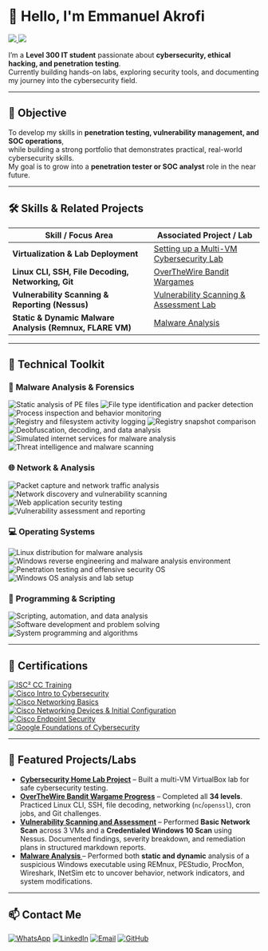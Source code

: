 # 👋 Hello, I'm Emmanuel Akrofi  
<a href="https://linkedin.com/in/emmanuel-akrofi-9753a52ab" target="_blank">
  <img src="https://img.shields.io/badge/-LinkedIn-0072b1?&style=for-the-badge&logo=linkedin&logoColor=white" />
</a>
<a href="https://wa.me/233598364638" target="_blank">
  <img src="https://img.shields.io/badge/-WhatsApp-25D366?&style=for-the-badge&logo=whatsapp&logoColor=white" />
</a>

I’m a **Level 300 IT student** passionate about **cybersecurity, ethical hacking, and penetration testing**.  
Currently building hands-on labs, exploring security tools, and documenting my journey into the cybersecurity field.

---

## 🎯 Objective
To develop my skills in **penetration testing, vulnerability management, and SOC operations**,  
while building a strong portfolio that demonstrates practical, real-world cybersecurity skills.  
My goal is to grow into a **penetration tester or SOC analyst** role in the near future.

---

## 🛠 Skills & Related Projects  

| Skill / Focus Area                                      | Associated Project / Lab |
|----------------------------------------------------------|---------------------------|
| **Virtualization & Lab Deployment**                     | [Setting up a Multi-VM Cybersecurity Lab](projects/Setting-up-a-Multi-VM-Cybersecurity-Lab/) |
| **Linux CLI, SSH, File Decoding, Networking, Git**       | [OverTheWire Bandit Wargames](Labs,Challenges&CTF/OverTheWire-Bandit/README.md) |
| **Vulnerability Scanning & Reporting (Nessus)**          | [Vulnerability Scanning & Assessment Lab](projects/Vulnerability_scanning_and_assessment/) |
| **Static & Dynamic Malware Analysis (Remnux, FLARE VM)** | [Malware Analysis](projects/Malware_Analysis/) |


---

## 🧰 Technical Toolkit  

### 🧪 **Malware Analysis & Forensics**
<div>
    <img src="https://img.shields.io/badge/-PEStudio-6A1B9A?style=for-the-badge&logo=windowsterminal&logoColor=white" title="Static analysis of PE files" />
    <img src="https://img.shields.io/badge/-Detect--It--Easy-FF8C00?style=for-the-badge&logo=files&logoColor=white" title="File type identification and packer detection" />
    <img src="https://img.shields.io/badge/-Process_Explorer-0078D6?style=for-the-badge&logo=windows&logoColor=white" title="Process inspection and behavior monitoring" />
    <img src="https://img.shields.io/badge/-ProcMon-00457C?style=for-the-badge&logo=microsoft&logoColor=white" title="Registry and filesystem activity logging" />
    <img src="https://img.shields.io/badge/-Regshot-00897B?style=for-the-badge&logo=registry&logoColor=white" title="Registry snapshot comparison" />
    <img src="https://img.shields.io/badge/-CyberChef-2B7A78?style=for-the-badge&logo=codesandbox&logoColor=white" title="Deobfuscation, decoding, and data analysis" />
    <img src="https://img.shields.io/badge/-INetSim-4CAF50?style=for-the-badge&logo=linux&logoColor=white" title="Simulated internet services for malware analysis" />
    <img src="https://img.shields.io/badge/-VirusTotal-FF0000?style=for-the-badge&logo=virustotal&logoColor=white" title="Threat intelligence and malware scanning" />
</div>

### 🌐 **Network & Analysis**
<div>
    <img src="https://img.shields.io/badge/-Wireshark-1679A7?style=for-the-badge&logo=wireshark&logoColor=white" title="Packet capture and network traffic analysis" />
    <img src="https://img.shields.io/badge/-Nmap-2F5C9F?style=for-the-badge&logo=nmap&logoColor=white" title="Network discovery and vulnerability scanning" />
    <img src="https://img.shields.io/badge/-Burp_Suite-FF6F00?style=for-the-badge&logo=burp&logoColor=white" title="Web application security testing" />
    <img src="https://img.shields.io/badge/-Nessus-5C2D91?style=for-the-badge&logo=tenable&logoColor=white" title="Vulnerability assessment and reporting" />
</div>

### 💻 **Operating Systems**
<div>
    <img src="https://img.shields.io/badge/-REMnux-4A8C2E?style=for-the-badge&logo=linux&logoColor=white" title="Linux distribution for malware analysis" />
    <img src="https://img.shields.io/badge/-FLARE_VM-FF4500?style=for-the-badge&logo=windows&logoColor=white" title="Windows reverse engineering and malware analysis environment" />
    <img src="https://img.shields.io/badge/-Kali_Linux-268BEE?style=for-the-badge&logo=kalilinux&logoColor=white" title="Penetration testing and offensive security OS" />
    <img src="https://img.shields.io/badge/-Windows-0078D6?style=for-the-badge&logo=windows&logoColor=white" title="Windows OS analysis and lab setup" />
</div>

### 🧠 **Programming & Scripting**
<div>
    <img src="https://img.shields.io/badge/-Python-3776AB?style=for-the-badge&logo=python&logoColor=white" title="Scripting, automation, and data analysis" />
    <img src="https://img.shields.io/badge/-Java-007396?style=for-the-badge&logo=java&logoColor=white" title="Software development and problem solving" />
    <img src="https://img.shields.io/badge/-C%2B%2B-00599C?style=for-the-badge&logo=c%2B%2B&logoColor=white" title="System programming and algorithms" />
</div>

---
## 📜 Certifications 
[![ISC² CC Training](https://img.shields.io/badge/ISC%C2%B2-CC_Training_Completion-2E8B57?style=for-the-badge&logo=isc2&logoColor=white)](/assets/certificates/Official_CC_Course_Completion_Certificate_.pdf)  
[![Cisco Intro to Cybersecurity](https://img.shields.io/badge/Cisco-Intro_to_Cybersecurity-00599C?style=for-the-badge&logo=cisco&logoColor=white)](/assets/certificates/Introduction_to_Cybersecurity_certificate.pdf)  
[![Cisco Networking Basics](https://img.shields.io/badge/Cisco-Networking_Basics-FF6F00?style=for-the-badge&logo=cisco&logoColor=white)](/assets/certificates/NetworkingBasic.png)  
[![Cisco Networking Devices & Initial Configuration](https://img.shields.io/badge/Cisco-Networking_Devices_&_Initial_Config-1BA0D7?style=for-the-badge&logo=cisco&logoColor=white)](/assets/certificates/Networking_Devices.pdf)  
[![Cisco Endpoint Security](https://img.shields.io/badge/Cisco-Endpoint_Security-DA291C?style=for-the-badge&logo=cisco&logoColor=white)](/assets/certificates/Endpoint_Security_certificate.pdf)  
[![Google Foundations of Cybersecurity](https://img.shields.io/badge/Google-Foundations_of_Cybersecurity-4285F4?style=for-the-badge&logo=google&logoColor=white)](/assets/certificates/Google_Foundations_of_Cybersecurity.pdf)  

---

## 🚀 Featured Projects/Labs
- **[Cybersecurity Home Lab Project](projects/Setting-up-a-Multi-VM-Cybersecurity-Lab/README.md)** – Built a multi-VM VirtualBox lab for safe cybersecurity testing.  
- **[OverTheWire Bandit Wargame Progress](Labs,Challenges&CTF/OverTheWire-Bandit/README.md)** – Completed all **34 levels**. Practiced Linux CLI, SSH, file decoding, networking (`nc`/`openssl`), cron jobs, and Git challenges.  
- **[Vulnerability Scanning and Assessment](./projects/Vulnerability_scanning_and_assessment/)** – Performed **Basic Network Scan** across 3 VMs and a **Credentialed Windows 10 Scan** using Nessus. Documented findings, severity breakdown, and remediation plans in structured markdown reports.
- **[Malware Analysis ](projects/Malware_Analysis/)** – Performed both **static and dynamic** analysis of a suspicious Windows executable using REMnux, PEStudio, ProcMon, Wireshark, INetSim etc to uncover behavior, network indicators, and system modifications.


---

## 📫 Contact Me
[![WhatsApp](https://img.shields.io/badge/WhatsApp-Chat-green?logo=whatsapp)](https://wa.me/233598364638)
[![LinkedIn](https://img.shields.io/badge/LinkedIn-Connect-blue?logo=linkedin)](https://linkedin.com/in/emmanuel-akrofi-9753a52ab)
[![Email](https://img.shields.io/badge/Email-Contact%20Me-red?logo=gmail)](mailto:emmanuelakrofi71@gmail.com)
[![GitHub](https://img.shields.io/badge/GitHub-Follow-black?logo=github)](https://github.com/nasir71github)
